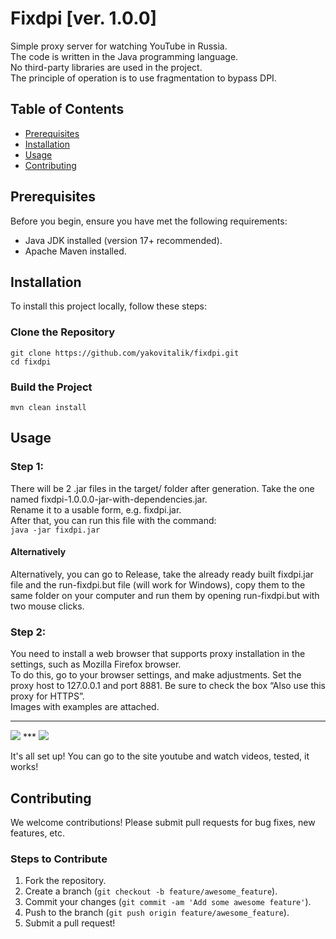 # Fixdpi [ver. 1.0.0]

Simple proxy server for watching YouTube in Russia.  
The code is written in the Java programming language.  
No third-party libraries are used in the project.  
The principle of operation is to use fragmentation to bypass DPI.  

## Table of Contents
- [Prerequisites](#prerequisites)
- [Installation](#installation)
- [Usage](#usage)
- [Contributing](#contributing)

## Prerequisites
Before you begin, ensure you have met the following requirements:
* Java JDK installed (version 17+ recommended).
* Apache Maven installed.

## Installation
To install this project locally, follow these steps:

### Clone the Repository

```git clone https://github.com/yakovitalik/fixdpi.git```  
```cd fixdpi```  

### Build the Project  

```mvn clean install```  


## Usage
### Step 1:
There will be 2 .jar files in the target/ folder after generation. Take the one named fixdpi-1.0.0.0-jar-with-dependencies.jar.  
Rename it to a usable form, e.g. fixdpi.jar.  
After that, you can run this file with the command:  
```java -jar fixdpi.jar```  

#### Alternatively
Alternatively, you can go to Release, take the already ready built fixdpi.jar file and the run-fixdpi.but file (will work for Windows), copy them to the same folder on your computer and run them by opening run-fixdpi.but with two mouse clicks.

### Step 2:
You need to install a web browser that supports proxy installation in the settings, such as Mozilla Firefox browser.  
To do this, go to your browser settings, and make adjustments. Set the proxy host to 127.0.0.1 and port 8881. Be sure to check the box “Also use this proxy for HTTPS”.  
Images with examples are attached.  
***
<img src=https://github.com/yakovitalik/fixdpi/blob/master/Screen3.jpg>
***
<img src=https://github.com/yakovitalik/fixdpi/blob/master/Screen4.jpg>

It's all set up! You can go to the site youtube and watch videos, tested, it works!  

## Contributing
We welcome contributions! Please submit pull requests for bug fixes, new features, etc.

### Steps to Contribute
1. Fork the repository.
2. Create a branch (`git checkout -b feature/awesome_feature`).
3. Commit your changes (`git commit -am 'Add some awesome feature'`).
4. Push to the branch (`git push origin feature/awesome_feature`).
5. Submit a pull request!


